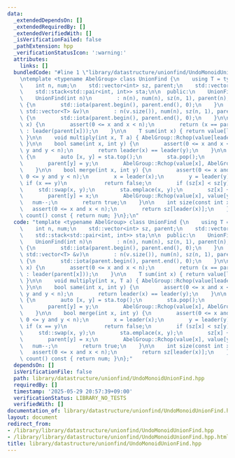 ```yaml
---
data:
  _extendedDependsOn: []
  _extendedRequiredBy: []
  _extendedVerifiedWith: []
  _isVerificationFailed: false
  _pathExtension: hpp
  _verificationStatusIcon: ':warning:'
  attributes:
    links: []
  bundledCode: "#line 1 \"library/datastructure/unionfind/UndoMonoidUnionFind.hpp\"\
    \ntemplate <typename AbelGroup> class UnionFind {\n    using T = typename AbelGroup::value_type;\n\
    \    int n, num;\n    std::vector<int> sz, parent;\n    std::vector<T> value;\n\
    \    std::stack<std::pair<int, int>> sta;\n\n  public:\n    UnionFind() = default;\n\
    \    UnionFind(int n)\n        : n(n), num(n), sz(n, 1), parent(n), value(n, AbelGroup::unit())\
    \ {\n        std::iota(parent.begin(), parent.end(), 0);\n    }\n    UnionFind(const\
    \ std::vector<T> &v)\n        : n(v.size()), num(n), sz(n, 1), parent(n), value(v)\
    \ {\n        std::iota(parent.begin(), parent.end(), 0);\n    }\n\n    int leader(int\
    \ x) {\n        assert(0 <= x and x < n);\n        return (x == parent[x] ? x\
    \ : leader(parent[x]));\n    }\n\n    T sum(int x) { return value[leader(x)];\
    \ }\n\n    void multiply(int x, T a) { AbelGroup::Rchop(value[leader(x)], a);\
    \ }\n\n    bool same(int x, int y) {\n        assert(0 <= x and x < n and 0 <=\
    \ y and y < n);\n        return leader(x) == leader(y);\n    }\n\n    void undo()\
    \ {\n        auto [x, y] = sta.top();\n        sta.pop();\n        sz[x] -= sz[y];\n\
    \        parent[y] = y;\n        AbelGroup::Rchop(value[x], AbelGroup::inverse(value[y]));\n\
    \    }\n\n    bool merge(int x, int y) {\n        assert(0 <= x and x < n and\
    \ 0 <= y and y < n);\n        x = leader(x);\n        y = leader(y);\n       \
    \ if (x == y)\n            return false;\n        if (sz[x] < sz[y])\n       \
    \     std::swap(x, y);\n        sta.emplace(x, y);\n        sz[x] += sz[y];\n\
    \        parent[y] = x;\n        AbelGroup::Rchop(value[x], value[y]);\n     \
    \   num--;\n        return true;\n    }\n\n    int size(const int x) {\n     \
    \   assert(0 <= x and x < n);\n        return sz[leader(x)];\n    }\n\n    int\
    \ count() const { return num; }\n};\n"
  code: "template <typename AbelGroup> class UnionFind {\n    using T = typename AbelGroup::value_type;\n\
    \    int n, num;\n    std::vector<int> sz, parent;\n    std::vector<T> value;\n\
    \    std::stack<std::pair<int, int>> sta;\n\n  public:\n    UnionFind() = default;\n\
    \    UnionFind(int n)\n        : n(n), num(n), sz(n, 1), parent(n), value(n, AbelGroup::unit())\
    \ {\n        std::iota(parent.begin(), parent.end(), 0);\n    }\n    UnionFind(const\
    \ std::vector<T> &v)\n        : n(v.size()), num(n), sz(n, 1), parent(n), value(v)\
    \ {\n        std::iota(parent.begin(), parent.end(), 0);\n    }\n\n    int leader(int\
    \ x) {\n        assert(0 <= x and x < n);\n        return (x == parent[x] ? x\
    \ : leader(parent[x]));\n    }\n\n    T sum(int x) { return value[leader(x)];\
    \ }\n\n    void multiply(int x, T a) { AbelGroup::Rchop(value[leader(x)], a);\
    \ }\n\n    bool same(int x, int y) {\n        assert(0 <= x and x < n and 0 <=\
    \ y and y < n);\n        return leader(x) == leader(y);\n    }\n\n    void undo()\
    \ {\n        auto [x, y] = sta.top();\n        sta.pop();\n        sz[x] -= sz[y];\n\
    \        parent[y] = y;\n        AbelGroup::Rchop(value[x], AbelGroup::inverse(value[y]));\n\
    \    }\n\n    bool merge(int x, int y) {\n        assert(0 <= x and x < n and\
    \ 0 <= y and y < n);\n        x = leader(x);\n        y = leader(y);\n       \
    \ if (x == y)\n            return false;\n        if (sz[x] < sz[y])\n       \
    \     std::swap(x, y);\n        sta.emplace(x, y);\n        sz[x] += sz[y];\n\
    \        parent[y] = x;\n        AbelGroup::Rchop(value[x], value[y]);\n     \
    \   num--;\n        return true;\n    }\n\n    int size(const int x) {\n     \
    \   assert(0 <= x and x < n);\n        return sz[leader(x)];\n    }\n\n    int\
    \ count() const { return num; }\n};"
  dependsOn: []
  isVerificationFile: false
  path: library/datastructure/unionfind/UndoMonoidUnionFind.hpp
  requiredBy: []
  timestamp: '2025-05-29 20:57:39+09:00'
  verificationStatus: LIBRARY_NO_TESTS
  verifiedWith: []
documentation_of: library/datastructure/unionfind/UndoMonoidUnionFind.hpp
layout: document
redirect_from:
- /library/library/datastructure/unionfind/UndoMonoidUnionFind.hpp
- /library/library/datastructure/unionfind/UndoMonoidUnionFind.hpp.html
title: library/datastructure/unionfind/UndoMonoidUnionFind.hpp
---
```

